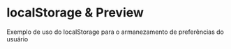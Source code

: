 # localStorage & Preview
<p>Exemplo de uso do localStorage para o armanezamento de preferências do usuário</p>